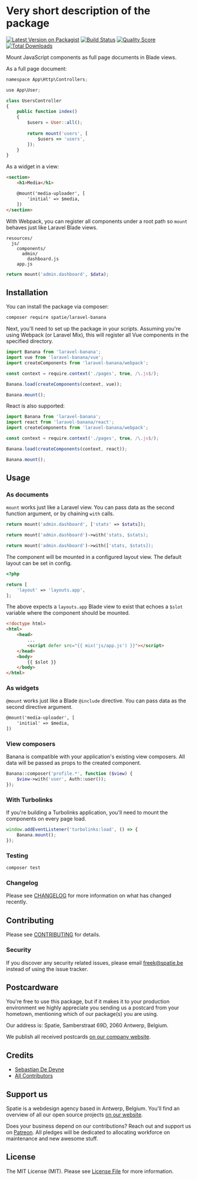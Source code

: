 # Very short description of the package

[![Latest Version on Packagist](https://img.shields.io/packagist/v/spatie/laravel-banana.svg?style=flat-square)](https://packagist.org/packages/spatie/laravel-banana)
[![Build Status](https://img.shields.io/travis/spatie/laravel-banana/master.svg?style=flat-square)](https://travis-ci.org/spatie/laravel-banana)
[![Quality Score](https://img.shields.io/scrutinizer/g/spatie/laravel-banana.svg?style=flat-square)](https://scrutinizer-ci.com/g/spatie/laravel-banana)
[![Total Downloads](https://img.shields.io/packagist/dt/spatie/laravel-banana.svg?style=flat-square)](https://packagist.org/packages/spatie/laravel-banana)

Mount JavaScript components as full page documents in Blade views.

As a full page document:

```js
namespace App\Http\Controllers;

use App\User;

class UsersController
{
    public function index()
    {
        $users = User::all();
        
        return mount('users', [
            $users => 'users',
        ]);
    }
}
```

As a widget in a view:

```html
<section>
    <h1>Media</h1>

    @mount('media-uploader', [
        'initial' => $media,
    ])
</section>
```

With Webpack, you can register all components under a root path so `mount` behaves just like Laravel Blade views.

```
resources/
  js/
    components/
      admin/
        dashboard.js
    app.js
```

```php
return mount('admin.dashboard', $data);
```

## Installation

You can install the package via composer:

```bash
composer require spatie/laravel-banana
```

Next, you'll need to set up the package in your scripts. Assuming you're using Webpack (or Laravel Mix), this will register all Vue components in the specified directory.

```js
import Banana from 'laravel-banana';
import vue from 'laravel-banana/vue';
import createComponents from 'laravel-banana/webpack';

const context = require.context('./pages', true, /\.js$/);

Banana.load(createComponents(context, vue));

Banana.mount();
```

React is also supported:

```js
import Banana from 'laravel-banana';
import react from 'laravel-banana/react';
import createComponents from 'laravel-banana/webpack';

const context = require.context('./pages', true, /\.js$/);

Banana.load(createComponents(context, react));

Banana.mount();
```

## Usage

### As documents

`mount` works just like a Laravel view. You can pass data as the second function argument, or by chaining `with` calls.

```php
return mount('admin.dashboard', ['stats' => $stats]);
```

```php
return mount('admin.dashboard')->with('stats, $stats);
```

```php
return mount('admin.dashboard')->with(['stats, $stats]);
```

The component will be mounted in a configured layout view. The default layout can be set in config.

```php
<?php

return [
    'layout' => 'layouts.app',
];
```

The above expects a `layouts.app` Blade view to exist that echoes a `$slot` variable where the component should be mounted.

```html
<!doctype html>
<html>
    <head>
        ...
        <script defer src="{{ mix('js/app.js') }}"></script>
    </head>
    <body>
        {{ $slot }}
    </body>
</html>
```

### As widgets

`@mount` works just like a Blade `@include` directive. You can pass data as the second directive argument.

```html
@mount('media-uploader', [
    'initial' => $media,
])
```

### View composers

Banana is compatible with your application's existing view composers. All data will be passed as props to the created component.

```php
Banana::composer('profile.*', function ($view) {
    $view->with('user', Auth::user());
});
```

### With Turbolinks

If you're building a Turbolinks application, you'll need to mount the components on every page load.

```js
window.addEventListener('turbolinks:load', () => {
    Banana.mount();
});
```

### Testing

``` bash
composer test
```

### Changelog

Please see [CHANGELOG](CHANGELOG.md) for more information on what has changed recently.

## Contributing

Please see [CONTRIBUTING](CONTRIBUTING.md) for details.

### Security

If you discover any security related issues, please email freek@spatie.be instead of using the issue tracker.

## Postcardware

You're free to use this package, but if it makes it to your production environment we highly appreciate you sending us a postcard from your hometown, mentioning which of our package(s) you are using.

Our address is: Spatie, Samberstraat 69D, 2060 Antwerp, Belgium.

We publish all received postcards [on our company website](https://spatie.be/en/opensource/postcards).

## Credits

- [Sebastian De Deyne](https://github.com/sebastiandedeyne)
- [All Contributors](../../contributors)

## Support us

Spatie is a webdesign agency based in Antwerp, Belgium. You'll find an overview of all our open source projects [on our website](https://spatie.be/opensource).

Does your business depend on our contributions? Reach out and support us on [Patreon](https://www.patreon.com/spatie). 
All pledges will be dedicated to allocating workforce on maintenance and new awesome stuff.

## License

The MIT License (MIT). Please see [License File](LICENSE.md) for more information.
